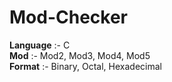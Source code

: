 # Mod-Checker
<b>Language</b> :- C<br>
<b>Mod</b> :- Mod2, Mod3, Mod4, Mod5<br>
<b>Format</b> :- Binary, Octal, Hexadecimal<br>
